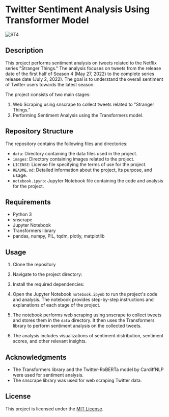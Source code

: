 # Twitter Sentiment Analysis Using Transformer Model

![ST4](https://media.giphy.com/media/l41Y9SKrl3kLVamfC/giphy.gif)

## Description

This project performs sentiment analysis on tweets related to the Netflix series "Stranger Things." The analysis focuses on tweets from the release date of the first half of Season 4 (May 27, 2022) to the complete series release date (July 2, 2022). The goal is to understand the overall sentiment of Twitter users towards the latest season.

The project consists of two main stages:
1. Web Scraping using snscrape to collect tweets related to "Stranger Things."
2. Performing Sentiment Analysis using the Transformers model.

## Repository Structure

The repository contains the following files and directories:

- `data`: Directory containing the data files used in the project.
- `images`: Directory containing images related to the project.
- `LICENSE`: License file specifying the terms of use for the project.
- `README.md`: Detailed information about the project, its purpose, and usage.
- `notebook.ipynb`: Jupyter Notebook file containing the code and analysis for the project.

## Requirements

- Python 3
- snscrape
- Jupyter Notebook
- Transformers library
- pandas, numpy, PIL, tqdm, plotly, matplotlib

## Usage

1. Clone the repository

2. Navigate to the project directory:

3. Install the required dependencies:

4. Open the Jupyter Notebook `notebook.ipynb` to run the project's code and analysis. The notebook provides step-by-step instructions and explanations of each stage of the project.

5. The notebook performs web scraping using snscrape to collect tweets and stores them in the `data` directory. It then uses the Transformers library to perform sentiment analysis on the collected tweets.

6. The analysis includes visualizations of sentiment distribution, sentiment scores, and other relevant insights.

## Acknowledgments

- The Transformers library and the Twitter-RoBERTa model by CardiffNLP were used for sentiment analysis.
- The snscrape library was used for web scraping Twitter data.

## License

This project is licensed under the [MIT License](LICENSE).

